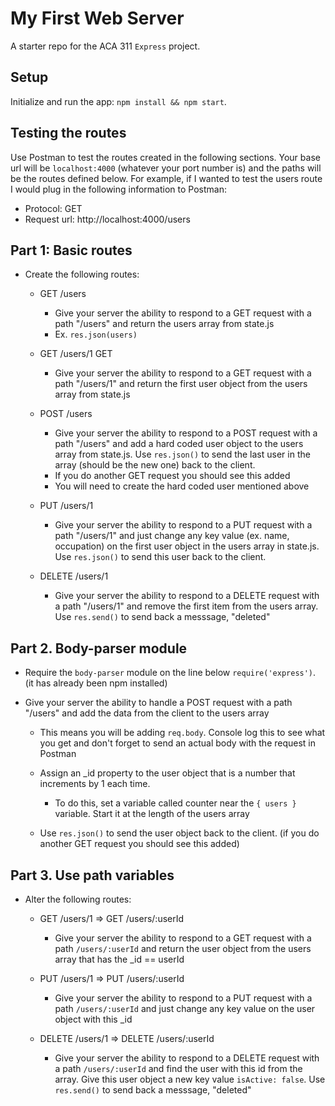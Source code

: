 # My First Web Server

A starter repo for the ACA 311 `Express` project.

## Setup

Initialize and run the app: `npm install && npm start`.

## Testing the routes

Use Postman to test the routes created in the following sections. Your base url will be `localhost:4000` (whatever your port number is) and the paths will be the routes defined below. For example, if I wanted to test the users route I would plug in the following information to Postman:

* Protocol: GET
* Request url: http://localhost:4000/users

## Part 1: Basic routes

* Create the following routes:

  * GET /users
    * Give your server the ability to respond to a GET request with a path "/users" and return the users array from state.js
    * Ex. `res.json(users)`

  * GET /users/1
    GET 
    * Give your server the ability to respond to a GET request with a path "/users/1" and return the first user object from the users array from state.js

  * POST /users
    * Give your server the ability to respond to a POST request with a path "/users" and add a hard coded user object to the users array from state.js. Use `res.json()` to send the last user in the array (should be the new one) back to the client.
    * If you do another GET request you should see this added
    * You will need to create the hard coded user mentioned above

  * PUT /users/1
    * Give your server the ability to respond to a PUT request with a path "/users/1" and just change any key value (ex. name, occupation) on the first user object in the users array in state.js. Use `res.json()` to send this user back to the client.

  * DELETE /users/1
    * Give your server the ability to respond to a DELETE request with a path "/users/1" and remove the first item from the users array. Use `res.send()` to send back a messsage, "deleted"

## Part 2. Body-parser module

* Require the `body-parser` module on the line below `require('express')`. (it has already been npm installed)

* Give your server the ability to handle a POST request with a path "/users" and add the data from the client to the users array

  * This means you will be adding `req.body`. Console log this to see what you get and don't forget to send an actual body with the request in Postman

  * Assign an _id property to the user object that is a number that increments by 1 each time.
    * To do this, set a variable called counter near the `{ users }` variable. Start it at the length of the users array

  * Use `res.json()` to send the user object back to the client. (if you do another GET request you should see this added)

## Part 3. Use path variables

* Alter the following routes:

  * GET /users/1 => GET /users/:userId
    * Give your server the ability to respond to a GET request with a path `/users/:userId` and return the user object from the users array that has the _id == userId

  * PUT /users/1 => PUT /users/:userId
    * Give your server the ability to respond to a PUT request with a path `/users/:userId` and just change any key value on the user object with this _id 

  * DELETE /users/1 => DELETE /users/:userId
    * Give your server the ability to respond to a DELETE request with a path `/users/:userId` and find the user with this id from the array. Give this user object a new key value `isActive: false`. Use `res.send()` to send back a messsage, "deleted"

